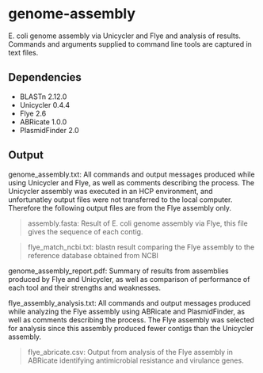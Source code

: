 # genome-assembly
E. coli genome assembly via Unicycler and Flye and analysis of results. Commands and arguments supplied to command line tools are captured in text files.

## Dependencies
- BLASTn 2.12.0
- Unicycler 0.4.4
- Flye 2.6
- ABRicate 1.0.0
- PlasmidFinder 2.0

## Output
genome_assembly.txt: All commands and output messages produced while using Unicycler and Flye, as well as comments describing the      process. The Unicycler assembly was executed in an HCP environment, and unfortunatley output files were not transferred to the local computer. Therefore the following output files are from the Flye assembly only.

> assembly.fasta: Result of E. coli genome assembly via Flye, this file gives the sequence of each contig.

> flye_match_ncbi.txt: blastn result comparing the Flye assembly to the reference database obtained from NCBI


genome_assembly_report.pdf: Summary of results from assemblies produced by Flye and Unicycler, as well as comparison of performance of each tool and their strengths and weaknesses.


flye_assembly_analysis.txt: All commands and output messages produced while analyzing the Flye assembly using ABRicate and PlasmidFinder, as well as comments describing the process. The Flye assembly was selected for analysis since this assembly produced fewer contigs than the Unicycler assembly.

> flye_abricate.csv: Output from analysis of the Flye assembly in ABRicate identifying antimicrobial resistance and virulance genes.
 
